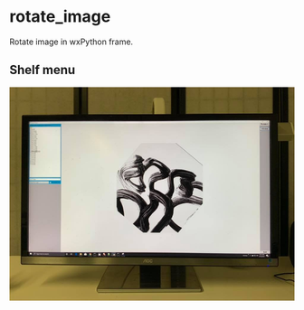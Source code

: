 # rotate_image
Rotate image in wxPython frame.

## Shelf menu
![Rotate](https://github.com/pydemo/rotate_image/blob/master/docs/images/rotate.jpg?raw=true?raw=true "Rotate")


